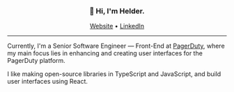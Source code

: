 <h3 align="center">👋 Hi, I'm Helder.</h3>

<p align="center">
  <a href="https://helderberto.com/" target="_blank" rel="noreferrer">Website</a> •
  <a href="https://www.linkedin.com/in/helderberto" target="_blank" rel="noreferrer">LinkedIn</a>
</p>

---

Currently, I'm a Senior Software Engineer — Front-End at <a href="https://www.pagerduty.com/" target="_blank" rel="noreferrer">PagerDuty</a>, where my main focus lies in enhancing and creating user interfaces for the PagerDuty platform.

I like making open-source libraries in TypeScript and JavaScript, and build user interfaces using React.
